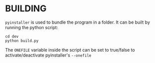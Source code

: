 # BUILDING

`pyinstaller` is used to bundle the program in a folder. It can be built by running the python script:

```shell
cd dev
python build.py
```

The `ONEFILE` variable inside the script can be set to true/false to activate/deactivate pyinstaller's `--onefile`
